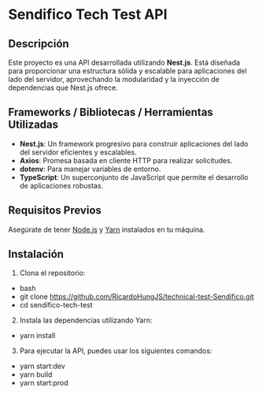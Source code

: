 # Sendifico Tech Test API

## Descripción

Este proyecto es una API desarrollada utilizando **Nest.js**. Está diseñada para proporcionar una estructura sólida y escalable para aplicaciones del lado del servidor, aprovechando la modularidad y la inyección de dependencias que Nest.js ofrece.

## Frameworks / Bibliotecas / Herramientas Utilizadas

- **Nest.js**: Un framework progresivo para construir aplicaciones del lado del servidor eficientes y escalables.
- **Axios**: Promesa basada en cliente HTTP para realizar solicitudes.
- **dotenv**: Para manejar variables de entorno.
- **TypeScript**: Un superconjunto de JavaScript que permite el desarrollo de aplicaciones robustas.

## Requisitos Previos

Asegúrate de tener [Node.js](https://nodejs.org/) y [Yarn](https://yarnpkg.com/) instalados en tu máquina.

## Instalación

1. Clona el repositorio:

- bash
- git clone https://github.com/RicardoHungJS/technical-test-Sendifico.git
- cd sendifico-tech-test

2. Instala las dependencias utilizando Yarn:

- yarn install

3. Para ejecutar la API, puedes usar los siguientes comandos:

- yarn start:dev
- yarn build
- yarn start:prod

